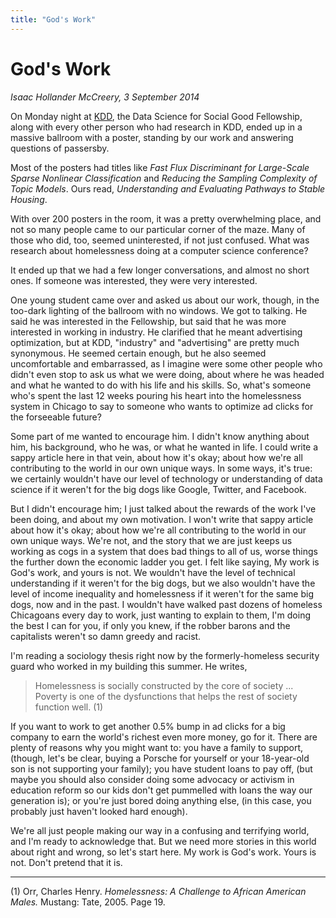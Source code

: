 ```yaml
---
title: "God's Work"
---
```


God's Work
===

*Isaac Hollander McCreery, 3 September 2014*

On Monday night at
[KDD](http://www.kdd.org/kdd2014/),
the Data Science for Social Good Fellowship, along with every other person who had research in KDD, ended up in a
massive ballroom with a poster, standing by our work and answering questions of passersby.

Most of the posters had titles like *Fast Flux Discriminant for Large-Scale Sparse Nonlinear Classification* and
*Reducing the Sampling Complexity of Topic Models*.  Ours read, *Understanding and Evaluating Pathways to Stable
Housing*.

With over 200 posters in the room, it was a pretty overwhelming place, and not so many people came to our particular
corner of the maze.  Many of those who did, too, seemed uninterested, if not just confused.  What was research about
homelessness doing at a computer science conference?

It ended up that we had a few longer conversations, and almost no short ones.  If someone was interested, they were very
interested.

One young student came over and asked us about our work, though, in the too-dark lighting of the ballroom with no
windows.  We got to talking.  He said he was interested in the Fellowship, but said that he was more interested in
working in industry.  He clarified that he meant advertising optimization, but at KDD, "industry" and "advertising" are
pretty much synonymous.  He seemed certain enough, but he also seemed uncomfortable and embarrassed, as I imagine were
some other people who didn't even stop to ask us what we were doing, about where he was headed and what he wanted to do
with his life and his skills.  So, what's someone who's spent the last 12 weeks pouring his heart into the homelessness
system in Chicago to say to someone who wants to optimize ad clicks for the forseeable future?

Some part of me wanted to encourage him.  I didn't know anything about him, his background, who he was, or what he
wanted in life.  I could write a sappy article here in that vein, about how it's okay; about how we're all contributing
to the world in our own unique ways.  In some ways, it's true: we certainly wouldn't have our level of technology or
understanding of data science if it weren't for the big dogs like Google, Twitter, and Facebook.

But I didn't encourage him; I just talked about the rewards of the work I've been doing, and about my own motivation.
I won't write that sappy article about how it's okay; about how we're all contributing to the world in our own unique
ways.  We're not, and the story that we are just keeps us working as cogs in a system that does bad things to all of us,
worse things the further down the economic ladder you get.  I felt like saying, My work is God's work, and yours is not.
We wouldn't have the level of technical understanding if it weren't for the big dogs, but we also wouldn't have the
level of income inequality and homelessness if it weren't for the same big dogs, now and in the past.  I wouldn't have
walked past dozens of homeless Chicagoans every day to work, just wanting to explain to them, I'm doing the best I can
for you, if only you knew, if the robber barons and the capitalists weren't so damn greedy and racist.

I'm reading a sociology thesis right now by the formerly-homeless security guard who worked in my building this summer.
He writes,

> Homelessness is socially constructed by the core of society ... Poverty is one of the dysfunctions that helps the rest
> of society function well. (1)

If you want to work to get another 0.5% bump in ad clicks for a big company to earn the world's richest even more money,
go for it.  There are plenty of reasons why you might want to: you have a family to support, (though, let's be clear,
buying a Porsche for yourself or your 18-year-old son is not supporting your family); you have student loans to pay off,
(but maybe you should also consider doing some advocacy or activism in education reform so our kids don't get pummelled
with loans the way our generation is); or you're just bored doing anything else, (in this case, you probably just
haven't looked hard enough).

We're all just people making our way in a confusing and terrifying world, and I'm ready to acknowledge that.  But we
need more stories in this world about right and wrong, so let's start here.  My work is God's work.  Yours is not.
Don't pretend that it is.

---

(1)  Orr, Charles Henry.  *Homelessness: A Challenge to African American Males.*  Mustang: Tate, 2005.  Page 19.
